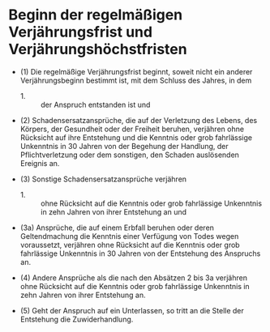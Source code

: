 # Beginn der regelmäßigen Verjährungsfrist und Verjährungshöchstfristen

- (1) Die regelmäßige Verjährungsfrist beginnt, soweit nicht ein anderer Verjährungsbeginn bestimmt ist, mit dem Schluss des Jahres, in dem <dl style="font-weight:normal;font-style:normal;text-decoration:none;"><dt>1.</dt><dd style="font-weight:normal;font-style:normal;text-decoration:none;"><div>der Anspruch entstanden ist und

- (2) Schadensersatzansprüche, die auf der Verletzung des Lebens, des Körpers, der Gesundheit oder der Freiheit beruhen, verjähren ohne Rücksicht auf ihre Entstehung und die Kenntnis oder grob fahrlässige Unkenntnis in 30 Jahren von der Begehung der Handlung, der Pflichtverletzung oder dem sonstigen, den Schaden auslösenden Ereignis an.

- (3) Sonstige Schadensersatzansprüche verjähren <dl style="font-weight:normal;font-style:normal;text-decoration:none;"><dt>1.</dt><dd style="font-weight:normal;font-style:normal;text-decoration:none;"><div>ohne Rücksicht auf die Kenntnis oder grob fahrlässige Unkenntnis in zehn Jahren von ihrer Entstehung an und

- (3a) Ansprüche, die auf einem Erbfall beruhen oder deren Geltendmachung die Kenntnis einer Verfügung von Todes wegen voraussetzt, verjähren ohne Rücksicht auf die Kenntnis oder grob fahrlässige Unkenntnis in 30 Jahren von der Entstehung des Anspruchs an.

- (4) Andere Ansprüche als die nach den Absätzen 2 bis 3a verjähren ohne Rücksicht auf die Kenntnis oder grob fahrlässige Unkenntnis in zehn Jahren von ihrer Entstehung an.

- (5) Geht der Anspruch auf ein Unterlassen, so tritt an die Stelle der Entstehung die Zuwiderhandlung.

